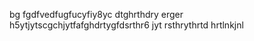 bg fgdfvedfugfucyfiy8yc
dtghrthdry
erger
h5ytjytscgchjytfafghdrtygfdsrthr6
jyt
rsthrythrtd
hrtlnkjnl
